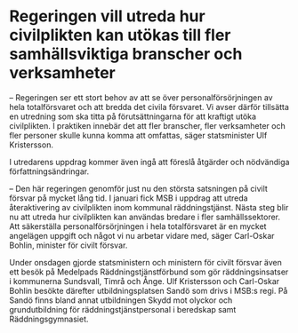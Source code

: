 # Regeringen vill utreda hur civilplikten kan utökas till fler samhällsviktiga branscher och verksamheter

– Regeringen ser ett stort behov av att se över personalförsörjningen av hela totalförsvaret och att bredda det civila försvaret. Vi avser därför tillsätta en utredning som ska titta på förutsättningarna för att kraftigt utöka civilplikten. I praktiken innebär det att fler branscher, fler verksamheter och fler personer skulle kunna komma att omfattas, säger statsminister Ulf Kristersson.

I utredarens uppdrag kommer även ingå att föreslå åtgärder och nödvändiga författningsändringar.

– Den här regeringen genomför just nu den största satsningen på civilt försvar på mycket lång tid. I januari fick MSB i uppdrag att utreda återaktivering av civilplikten inom kommunal räddningstjänst. Nästa steg blir nu att utreda hur civilplikten kan användas bredare i fler samhällssektorer. Att säkerställa personalförsörjningen i hela totalförsvaret är en mycket angelägen uppgift och något vi nu arbetar vidare med, säger Carl\-Oskar Bohlin, minister för civilt försvar.

Under onsdagen gjorde statsministern och ministern för civilt försvar även ett besök på Medelpads Räddningstjänstförbund som gör räddningsinsatser i kommunerna Sundsvall, Timrå och Ånge. Ulf Kristersson och Carl\-Oskar Bohlin besökte därefter utbildningsplatsen Sandö som drivs i MSB:s regi. På Sandö finns bland annat utbildningen Skydd mot olyckor och grundutbildning för räddningstjänstpersonal i beredskap samt Räddningsgymnasiet.
